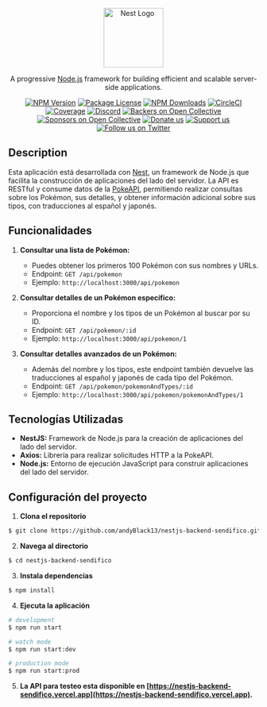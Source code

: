 <p align="center">
  <a href="http://nestjs.com/" target="blank"><img src="https://nestjs.com/img/logo-small.svg" width="120" alt="Nest Logo" /></a>
</p>

[circleci-image]: https://img.shields.io/circleci/build/github/nestjs/nest/master?token=abc123def456
[circleci-url]: https://circleci.com/gh/nestjs/nest

  <p align="center">A progressive <a href="http://nodejs.org" target="_blank">Node.js</a> framework for building efficient and scalable server-side applications.</p>
    <p align="center">
<a href="https://www.npmjs.com/~nestjscore" target="_blank"><img src="https://img.shields.io/npm/v/@nestjs/core.svg" alt="NPM Version" /></a>
<a href="https://www.npmjs.com/~nestjscore" target="_blank"><img src="https://img.shields.io/npm/l/@nestjs/core.svg" alt="Package License" /></a>
<a href="https://www.npmjs.com/~nestjscore" target="_blank"><img src="https://img.shields.io/npm/dm/@nestjs/common.svg" alt="NPM Downloads" /></a>
<a href="https://circleci.com/gh/nestjs/nest" target="_blank"><img src="https://img.shields.io/circleci/build/github/nestjs/nest/master" alt="CircleCI" /></a>
<a href="https://coveralls.io/github/nestjs/nest?branch=master" target="_blank"><img src="https://coveralls.io/repos/github/nestjs/nest/badge.svg?branch=master#9" alt="Coverage" /></a>
<a href="https://discord.gg/G7Qnnhy" target="_blank"><img src="https://img.shields.io/badge/discord-online-brightgreen.svg" alt="Discord"/></a>
<a href="https://opencollective.com/nest#backer" target="_blank"><img src="https://opencollective.com/nest/backers/badge.svg" alt="Backers on Open Collective" /></a>
<a href="https://opencollective.com/nest#sponsor" target="_blank"><img src="https://opencollective.com/nest/sponsors/badge.svg" alt="Sponsors on Open Collective" /></a>
  <a href="https://paypal.me/kamilmysliwiec" target="_blank"><img src="https://img.shields.io/badge/Donate-PayPal-ff3f59.svg" alt="Donate us"/></a>
    <a href="https://opencollective.com/nest#sponsor"  target="_blank"><img src="https://img.shields.io/badge/Support%20us-Open%20Collective-41B883.svg" alt="Support us"></a>
  <a href="https://twitter.com/nestframework" target="_blank"><img src="https://img.shields.io/twitter/follow/nestframework.svg?style=social&label=Follow" alt="Follow us on Twitter"></a>
</p>
  <!--[![Backers on Open Collective](https://opencollective.com/nest/backers/badge.svg)](https://opencollective.com/nest#backer)
  [![Sponsors on Open Collective](https://opencollective.com/nest/sponsors/badge.svg)](https://opencollective.com/nest#sponsor)-->

## Description

Esta aplicación está desarrollada con [Nest](https://github.com/nestjs/nest), un framework de Node.js que facilita la construcción de aplicaciones del lado del servidor. La API es RESTful y consume datos de la [PokeAPI](https://pokeapi.co/docs/v2), permitiendo realizar consultas sobre los Pokémon, sus detalles, y obtener información adicional sobre sus tipos, con traducciones al español y japonés.

## Funcionalidades

1. **Consultar una lista de Pokémon:**
   - Puedes obtener los primeros 100 Pokémon con sus nombres y URLs.
   - Endpoint: `GET /api/pokemon`
   - Ejemplo: `http://localhost:3000/api/pokemon`

2. **Consultar detalles de un Pokémon específico:**
   - Proporciona el nombre y los tipos de un Pokémon al buscar por su ID.
   - Endpoint: `GET /api/pokemon/:id`
   - Ejemplo: `http://localhost:3000/api/pokemon/1`

3. **Consultar detalles avanzados de un Pokémon:**
   - Además del nombre y los tipos, este endpoint también devuelve las traducciones al español y japonés de cada tipo del Pokémon.
   - Endpoint: `GET /api/pokemon/pokemonAndTypes/:id`
   - Ejemplo: `http://localhost:3000/api/pokemon/pokemonAndTypes/1`

## Tecnologías Utilizadas

- **NestJS:** Framework de Node.js para la creación de aplicaciones del lado del servidor.
- **Axios:** Librería para realizar solicitudes HTTP a la PokeAPI.
- **Node.js:** Entorno de ejecución JavaScript para construir aplicaciones del lado del servidor.

## Configuración del proyecto

1. **Clona el repositorio**

```bash
$ git clone https://github.com/andyBlack13/nestjs-backend-sendifico.git
```

2. **Navega al directorio**

```bash
$ cd nestjs-backend-sendifico
```

3. **Instala dependencias**

```bash
$ npm install
```

4. **Ejecuta la aplicación**

```bash
# development
$ npm run start

# watch mode
$ npm run start:dev

# production mode
$ npm run start:prod

```

5. **La API para testeo esta disponible en [https://nestjs-backend-sendifico.vercel.app](https://nestjs-backend-sendifico.vercel.app).**

